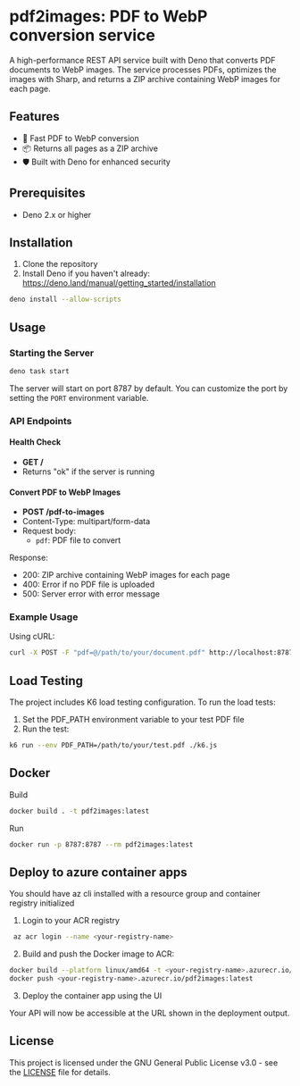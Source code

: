 # pdf2images: PDF to WebP conversion service

A high-performance REST API service built with Deno that converts PDF documents to WebP images. The service processes PDFs, optimizes the images with Sharp, and returns a ZIP archive containing WebP images for each page.

## Features

- 🚀 Fast PDF to WebP conversion
- 📦 Returns all pages as a ZIP archive
- 🛡️ Built with Deno for enhanced security

## Prerequisites

- Deno 2.x or higher

## Installation

1. Clone the repository
2. Install Deno if you haven't already: https://deno.land/manual/getting_started/installation

```bash
deno install --allow-scripts
```

## Usage

### Starting the Server

```bash
deno task start
```

The server will start on port 8787 by default. You can customize the port by setting the `PORT` environment variable.

### API Endpoints

#### Health Check

- **GET /**
- Returns "ok" if the server is running

#### Convert PDF to WebP Images

- **POST /pdf-to-images**
- Content-Type: multipart/form-data
- Request body:
  - `pdf`: PDF file to convert

Response:

- 200: ZIP archive containing WebP images for each page
- 400: Error if no PDF file is uploaded
- 500: Server error with error message

### Example Usage

Using cURL:

```bash
curl -X POST -F "pdf=@/path/to/your/document.pdf" http://localhost:8787/pdf-to-images -o pages.zip
```

## Load Testing

The project includes K6 load testing configuration. To run the load tests:

1. Set the PDF_PATH environment variable to your test PDF file
2. Run the test:

```bash
k6 run --env PDF_PATH=/path/to/your/test.pdf ./k6.js
```

## Docker

Build

```sh
docker build . -t pdf2images:latest
```

Run

```sh
docker run -p 8787:8787 --rm pdf2images:latest
```

## Deploy to azure container apps

You should have az cli installed with a resource group and container registry initialized

1. Login to your ACR registry

```bash
 az acr login --name <your-registry-name>
```

2. Build and push the Docker image to ACR:

```bash
docker build --platform linux/amd64 -t <your-registry-name>.azurecr.io/pdf2images:latest .
docker push <your-registry-name>.azurecr.io/pdf2images:latest
```

3. Deploy the container app using the UI

Your API will now be accessible at the URL shown in the deployment output.

## License

This project is licensed under the GNU General Public License v3.0 - see the [LICENSE](LICENSE) file for details.
